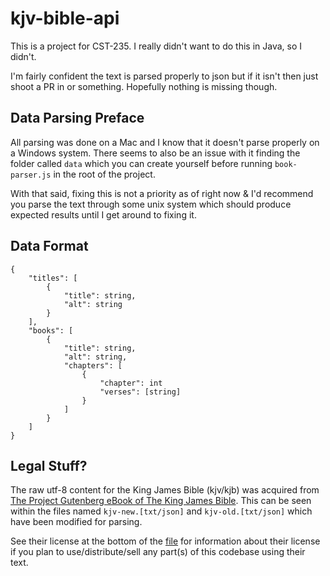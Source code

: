 # kjv-bible-api

This is a project for CST-235. I really didn't want to do this in Java, so I didn't.

I'm fairly confident the text is parsed properly to json but if it isn't then just shoot a PR in or something. Hopefully nothing is missing though.

## Data Parsing Preface

All parsing was done on a Mac and I know that it doesn't parse properly on a Windows system. There seems to also be an issue with it finding the folder called `data` which you can create yourself before running `book-parser.js` in the root of the project. 

With that said, fixing this is not a priority as of right now & I'd recommend you parse the text through some unix system which should produce expected results until I get around to fixing it.

## Data Format

```
{
	"titles": [
		{
			"title": string,
			"alt": string
		}
	],
	"books": [
		{
			"title": string,
			"alt": string,
			"chapters": [
				{
					"chapter": int
					"verses": [string]
				}
			]
		}
	]
}
```

## Legal Stuff?

The raw utf-8 content for the King James Bible (kjv/kjb) was acquired from [The Project Gutenberg eBook of The King James Bible](https://www.gutenberg.org/files/10/10-0.txt). This can be seen within the files named `kjv-new.[txt/json]` and `kjv-old.[txt/json]` which have been modified for parsing.

See their license at the bottom of the [file](https://www.gutenberg.org/files/10/10-0.txt) for information about their license if you plan to use/distribute/sell any part(s) of this codebase using their text.
